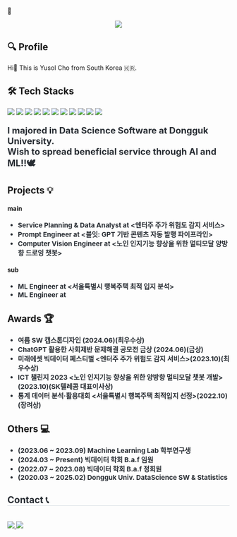 <div align="center">
    <img src="https://capsule-render.vercel.app/api?type=waving&color=gradient&height=180&text=Hi%20there!%20I'm%20Yusol%20&animation=&fontColor=ffffff&fontSize=40" />
</div>

<h2 align="left">🔍 Profile</h2>
<p align="left">Hi👋 This is Yusol Cho from South Korea 🇰🇷.</p>

<h2 align="left">🛠️ Tech Stacks</h2>
<p align="left">
    <img src="https://img.shields.io/badge/Python-3776AB?style=flat-square&logo=Python&logoColor=white">
    <img src="https://img.shields.io/badge/PyTorch-EE4C2C?style=flat-square&logo=PyTorch&logoColor=white">
    <img src="https://img.shields.io/badge/Tensorflow-FF6F00?style=flat-square&logo=Tensorflow&logoColor=white">
    <img src="https://img.shields.io/badge/MySQL-4479A1?style=flat-square&logo=MySQL&logoColor=white">
    <img src="https://img.shields.io/badge/Selenium-43B02A?style=flat-square&logo=Selenium&logoColor=white">
    <img src="https://img.shields.io/badge/Docker-2496ED?style=flat-square&logo=Docker&logoColor=white">
    <img src="https://img.shields.io/badge/C++-00599C?style=flat-square&logo=C%2B%2B&logoColor=white">
    <img src="https://img.shields.io/badge/Linux-FCC624?style=flat-square&logo=Linux&logoColor=white">
    <img src="https://img.shields.io/badge/Notion-000000?style=flat-square&logo=Notion&logoColor=white">
    <img src="https://img.shields.io/badge/Slack-4A154B?style=flat-square&logo=Slack&logoColor=white">
    <img src="https://img.shields.io/badge/Figma-F24E1E?style=flat-square&logo=Figma&logoColor=white">
</p>

<p align="left" style="font-weight: 700; font-size: 20px; color: #282d33;">
    I majored in Data Science Software at Dongguk University.<br>
    Wish to spread beneficial service through AI and ML!!🕊
</p>

<h2 align="left">Projects 💡</h2>
<h4 align="left">main</h4>
<ul>
    <li style="font-weight: 700; font-size: 15px; color: #282d33;">Service Planning & Data Analyst at <엔터주 주가 위험도 감지 서비스></li>
    <li style="font-weight: 700; font-size: 15px; color: #282d33;">Prompt Engineer at <블잇: GPT 기반 콘텐츠 자동 발행 파이프라인></li>
    <li style="font-weight: 700; font-size: 15px; color: #282d33;">Computer Vision Engineer at <노인 인지기능 향상을 위한 멀티모달 양방향 드로잉 챗봇></li>
</ul>

<h4 align="left">sub</h4>
<ul>
    <li style="font-weight: 700; font-size: 15px; color: #282d33;">ML Engineer at <서울특별시 행복주택 최적 입지 분석></li>
    <li style="font-weight: 700; font-size: 15px; color: #282d33;">ML Engineer at <League-of-Legends 챔피언 유형별 승패 요인 분석></li>
</ul>

<h2 align="left">Awards 🏆</h2>
<ul>
    <li style="font-weight: 700; font-size: 15px; color: #282d33;">여름 SW 캡스톤디자인 <GPT 기반 콘텐츠 자동 발행 파이프라인>(2024.06)(최우수상)</li>
    <li style="font-weight: 700; font-size: 15px; color: #282d33;">ChatGPT 활용한 사회제반 문제해결 공모전 금상 <GPT 기반 콘텐츠 자동 발행 파이프라인>(2024.06)(금상)</li>
    <li style="font-weight: 700; font-size: 15px; color: #282d33;">미래에셋 빅데이터 페스티벌 <엔터주 주가 위험도 감지 서비스>(2023.10)(최우수상)</li>
    <li style="font-weight: 700; font-size: 15px; color: #282d33;">ICT 챌린지 2023 <노인 인지기능 향상을 위한 양방향 멀티모달 챗봇 개발>(2023.10)(SK텔레콤 대표이사상)</li>
    <li style="font-weight: 700; font-size: 15px; color: #282d33;">통계 데이터 분석·활용대회 <서울특별시 행복주택 최적입지 선정>(2022.10)(장려상)</li>
</ul>

<h2 align="left">Others 💻</h2>
<ul>
    <li style="font-weight: 700; font-size: 15px; color: #282d33;">(2023.06 ~ 2023.09) Machine Learning Lab 학부연구생</li>
    <li style="font-weight: 700; font-size: 15px; color: #282d33;">(2024.03 ~ Present) 빅데이터 학회 B.a.f 임원</li>
    <li style="font-weight: 700; font-size: 15px; color: #282d33;">(2022.07 ~ 2023.08) 빅데이터 학회 B.a.f 정회원</li>
    <li style="font-weight: 700; font-size: 15px; color: #282d33;">(2020.03 ~ 2025.02) Dongguk Univ. DataScience SW & Statistics</li>
</ul>

<h2 style="border-bottom: 1px solid #d8dee4; color: #282d33;"> Contact 📞 </h2> <br> 
<div style="text-align: left;"> 
    <a href="https://confused-barometer-6bd.notion.site/_yusol-e15d11ed88dc494cbf8e9f6358d63621">
        <img src="https://img.shields.io/badge/Notion-000000?style=flat-square&logo=Notion&logoColor=white&link=https://confused-barometer-6bd.notion.site/_yusol-e15d11ed88dc494cbf8e9f6358d63621">
    </a>
    <a href="mailto:yusol2001@gmail.com">
        <img src="https://img.shields.io/badge/Gmail-EA4335?style=flat-square&logo=Gmail&logoColor=white&link=mailto:yusol2001@gmail.com">
    </a>
</div> <br>
<div style="text-align: left;"></div>
